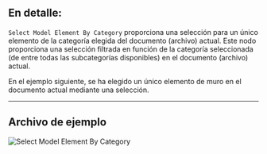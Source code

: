 ## En detalle:
`Select Model Element By Category` proporciona una selección para un único elemento de la categoría elegida del documento (archivo) actual. Este nodo proporciona una selección filtrada en función de la categoría seleccionada (de entre todas las subcategorías disponibles) en el documento (archivo) actual.

En el ejemplo siguiente, se ha elegido un único elemento de muro en el documento actual mediante una selección.
___
## Archivo de ejemplo

![Select Model Element By Category](./Dynamo.ComboNodes.DSModelElementByCategorySelection_img.jpg)
